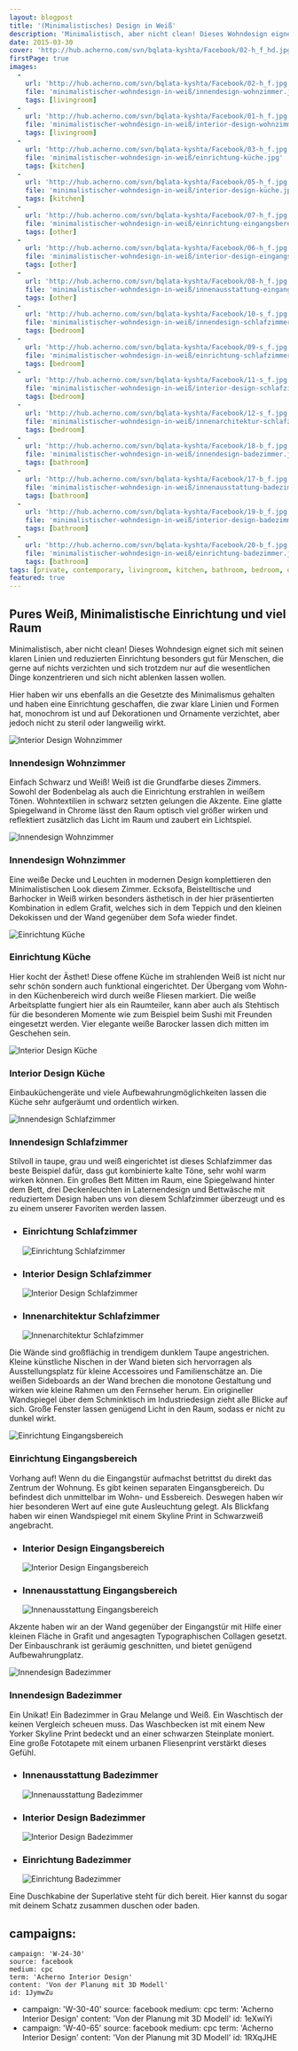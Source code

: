 ```yaml
---
layout: blogpost
title: '(Minimalistisches) Design in Weiß'
description: 'Minimalistisch, aber nicht clean! Dieses Wohndesign eignet sich mit seinen klaren Linien und reduzierten Einrichtung besonders gut für Menschen, die gerne auf nichts verzichten und sich trotzdem nur auf die wesentlichen Dinge konzentrieren und sich nicht ablenken lassen wollen. '
date: 2015-03-30
cover: 'http://hub.acherno.com/svn/bqlata-kyshta/Facebook/02-h_f_hd.jpg'
firstPage: true
images:
  -
    url: 'http://hub.acherno.com/svn/bqlata-kyshta/Facebook/02-h_f.jpg'
    file: 'minimalistischer-wohndesign-in-weiß/innendesign-wohnzimmer.jpg'
    tags: [livingroom]
  -
    url: 'http://hub.acherno.com/svn/bqlata-kyshta/Facebook/01-h_f.jpg'
    file: 'minimalistischer-wohndesign-in-weiß/interior-design-wohnzimmer.jpg'
    tags: [livingroom]
  -
    url: 'http://hub.acherno.com/svn/bqlata-kyshta/Facebook/03-h_f.jpg'
    file: 'minimalistischer-wohndesign-in-weiß/einrichtung-küche.jpg'
    tags: [kitchen]
  -
    url: 'http://hub.acherno.com/svn/bqlata-kyshta/Facebook/05-h_f.jpg'
    file: 'minimalistischer-wohndesign-in-weiß/interior-design-küche.jpg'
    tags: [kitchen]
  -
    url: 'http://hub.acherno.com/svn/bqlata-kyshta/Facebook/07-h_f.jpg'
    file: 'minimalistischer-wohndesign-in-weiß/einrichtung-eingangsbereich.jpg'
    tags: [other]
  -
    url: 'http://hub.acherno.com/svn/bqlata-kyshta/Facebook/06-h_f.jpg'
    file: 'minimalistischer-wohndesign-in-weiß/interior-design-eingangsbereich.jpg'
    tags: [other]
  -
    url: 'http://hub.acherno.com/svn/bqlata-kyshta/Facebook/08-h_f.jpg'
    file: 'minimalistischer-wohndesign-in-weiß/innenausstattung-eingangsbereich.jpg'
    tags: [other]
  -
    url: 'http://hub.acherno.com/svn/bqlata-kyshta/Facebook/10-s_f.jpg'
    file: 'minimalistischer-wohndesign-in-weiß/innendesign-schlafzimmer.jpg'
    tags: [bedroom]
  -
    url: 'http://hub.acherno.com/svn/bqlata-kyshta/Facebook/09-s_f.jpg'
    file: 'minimalistischer-wohndesign-in-weiß/einrichtung-schlafzimmer.jpg'
    tags: [bedroom]
  -
    url: 'http://hub.acherno.com/svn/bqlata-kyshta/Facebook/11-s_f.jpg'
    file: 'minimalistischer-wohndesign-in-weiß/interior-design-schlafzimmer.jpg'
    tags: [bedroom]
  -
    url: 'http://hub.acherno.com/svn/bqlata-kyshta/Facebook/12-s_f.jpg'
    file: 'minimalistischer-wohndesign-in-weiß/innenarchitektur-schlafzimmer.jpg'
    tags: [bedroom]
  -
    url: 'http://hub.acherno.com/svn/bqlata-kyshta/Facebook/18-b_f.jpg'
    file: 'minimalistischer-wohndesign-in-weiß/innendesign-badezimmer.jpg'
    tags: [bathroom]
  -
    url: 'http://hub.acherno.com/svn/bqlata-kyshta/Facebook/17-b_f.jpg'
    file: 'minimalistischer-wohndesign-in-weiß/innenausstattung-badezimmer.jpg'
    tags: [bathroom]
  -
    url: 'http://hub.acherno.com/svn/bqlata-kyshta/Facebook/19-b_f.jpg'
    file: 'minimalistischer-wohndesign-in-weiß/interior-design-badezimmer.jpg'
    tags: [bathroom]
  -
    url: 'http://hub.acherno.com/svn/bqlata-kyshta/Facebook/20-b_f.jpg'
    file: 'minimalistischer-wohndesign-in-weiß/einrichtung-badezimmer.jpg'
    tags: [bathroom]
tags: [private, contemporary, livingroom, kitchen, bathroom, bedroom, other]
featured: true
---
```

## Pures Weiß, **Minimalistische Einrichtung und viel Raum** 
Minimalistisch, aber nicht clean! Dieses Wohndesign eignet sich mit seinen klaren Linien und reduzierten Einrichtung besonders gut für Menschen, die gerne auf nichts verzichten und sich trotzdem nur auf die wesentlichen Dinge konzentrieren und sich nicht ablenken lassen wollen.  

Hier haben wir uns ebenfalls an die Gesetzte des Minimalismus gehalten und haben eine Einrichtung geschaffen, die zwar klare Linien und Formen hat, monochrom ist und auf Dekorationen und Ornamente verzichtet, aber jedoch nicht zu steril oder langweilig wirkt. 

![Interior Design Wohnzimmer](minimalistischer-wohndesign-in-weiß/interior-design-wohnzimmer.jpg)
### Innendesign **Wohnzimmer**

Einfach Schwarz und Weiß! Weiß ist die Grundfarbe dieses Zimmers. Sowohl der Bodenbelag als auch die Einrichtung erstrahlen in weißem Tönen. Wohntextilien in schwarz setzten gelungen die Akzente.  Eine glatte Spiegelwand in Chrome
lässt den Raum optisch viel größer wirken und reflektiert zusätzlich das Licht im Raum und zaubert ein Lichtspiel.

![Innendesign Wohnzimmer](minimalistischer-wohndesign-in-weiß/innendesign-wohnzimmer.jpg)
### Innendesign **Wohnzimmer**

Eine weiße Decke und Leuchten in modernen Design komplettieren den Minimalistischen Look diesem Zimmer. Ecksofa, Beistelltische und Barhocker in Weiß wirken besonders ästhetisch in der hier präsentierten Kombination in edlem Grafit, welches sich in dem Teppich und den kleinen Dekokissen und   der Wand gegenüber dem Sofa wieder findet. 

![Einrichtung Küche](minimalistischer-wohndesign-in-weiß/einrichtung-küche.jpg)
### Einrichtung **Küche**

Hier kocht der Ästhet! Diese offene Küche im strahlenden Weiß ist nicht nur sehr schön sondern auch funktional eingerichtet.  Der Übergang vom Wohn- in den Küchenbereich wird durch weiße Fliesen markiert. Die weiße Arbeitsplatte fungiert hier als ein Raumteiler, kann aber auch als Stehtisch für die besonderen Momente wie zum Beispiel beim Sushi mit Freunden eingesetzt werden. Vier elegante weiße Barocker lassen dich mitten im Geschehen sein. 

![Interior Design Küche](minimalistischer-wohndesign-in-weiß/interior-design-küche.jpg)
### Interior Design **Küche**

Einbauküchengeräte und viele Aufbewahrungmöglichkeiten lassen die Küche sehr aufgeräumt und ordentlich wirken. 

![Innendesign Schlafzimmer](minimalistischer-wohndesign-in-weiß/innendesign-schlafzimmer.jpg)
### Innendesign **Schlafzimmer**

Stilvoll in taupe, grau und weiß eingerichtet ist dieses Schlafzimmer das beste Beispiel dafür, dass gut kombinierte kalte Töne, sehr wohl warm wirken können. Ein großes Bett Mitten im Raum, eine Spiegelwand hinter dem Bett, drei Deckenleuchten in Laternendesign und Bettwäsche mit reduziertem Design haben uns von diesem Schlafzimmer überzeugt und es  zu einem unserer Favoriten werden lassen.

-   ### Einrichtung **Schlafzimmer**
    ![Einrichtung Schlafzimmer](minimalistischer-wohndesign-in-weiß/einrichtung-schlafzimmer.jpg)
-   ### Interior Design **Schlafzimmer**
    ![Interior Design Schlafzimmer](minimalistischer-wohndesign-in-weiß/interior-design-schlafzimmer.jpg)
-   ### Innenarchitektur **Schlafzimmer**
    ![Innenarchitektur Schlafzimmer](minimalistischer-wohndesign-in-weiß/innenarchitektur-schlafzimmer.jpg)    
 
Die Wände sind großflächig in trendigem dunklem Taupe angestrichen.  Kleine künstliche Nischen in der Wand bieten sich hervorragen als Ausstellungsplatz für kleine Accessoires und Familienschätze an.  Die weißen Sideboards an der Wand brechen die monotone Gestaltung und wirken  wie kleine Rahmen um den Fernseher herum. Ein origineller Wandspiegel über dem Schminktisch im Industriedesign zieht alle Blicke auf sich. Große Fenster lassen genügend Licht in den Raum, sodass er nicht zu dunkel wirkt.

![Einrichtung Eingangsbereich](minimalistischer-wohndesign-in-weiß/einrichtung-eingangsbereich.jpg)
### Einrichtung **Eingangsbereich**

Vorhang auf! Wenn du die Eingangstür aufmachst betrittst du direkt das Zentrum der Wohnung. Es gibt keinen separaten Eingansgbereich. Du befindest dich unmittelbar im Wohn- und Essbereich. Deswegen haben wir hier besonderen Wert auf eine gute Ausleuchtung gelegt. Als Blickfang haben wir einen Wandspiegel mit einem Skyline Print in Schwarzweiß angebracht. 

-   ### Interior Design **Eingangsbereich**
    ![Interior Design Eingangsbereich](minimalistischer-wohndesign-in-weiß/interior-design-eingangsbereich.jpg)
-   ### Innenausstattung **Eingangsbereich**
    ![Innenausstattung Eingangsbereich](minimalistischer-wohndesign-in-weiß/innenausstattung-eingangsbereich.jpg)

Akzente haben wir an der Wand gegenüber der Eingangstür mit Hilfe einer kleinen Fläche in Grafit und angesagten Typographischen Collagen gesetzt.  Der Einbauschrank ist geräumig geschnitten, und bietet genügend Aufbewahrungplatz.

![Innendesign Badezimmer](minimalistischer-wohndesign-in-weiß/innendesign-badezimmer.jpg)
### Innendesign **Badezimmer**

Ein Unikat! Ein Badezimmer in Grau Melange und Weiß. Ein Waschtisch der keinen Vergleich scheuen muss. Das Waschbecken ist mit einem New Yorker Skyline Print bedeckt und an einer schwarzen Steinplate moniert. Eine große Fototapete mit einem urbanen Fliesenprint verstärkt dieses Gefühl.  

-   ### Innenausstattung **Badezimmer**
    ![Innenausstattung Badezimmer](minimalistischer-wohndesign-in-weiß/innenausstattung-badezimmer.jpg)
-   ### Interior Design **Badezimmer**
    ![Interior Design Badezimmer](minimalistischer-wohndesign-in-weiß/interior-design-badezimmer.jpg)
-   ### Einrichtung **Badezimmer**
    ![Einrichtung Badezimmer](minimalistischer-wohndesign-in-weiß/einrichtung-badezimmer.jpg)

Eine Duschkabine der Superlative steht für dich bereit. Hier kannst du sogar mit deinem Schatz zusammen duschen oder baden.

campaigns:
  -
    campaign: 'W-24-30' 
    source: facebook
    medium: cpc
    term: 'Acherno Interior Design'
    content: 'Von der Planung mit 3D Modell'
    id: 1JymwZu
  -
    campaign: 'W-30-40' 
    source: facebook
    medium: cpc
    term: 'Acherno Interior Design'
    content: 'Von der Planung mit 3D Modell'
    id: 1eXwiYi
  -
    campaign: 'W-40-65' 
    source: facebook
    medium: cpc
    term: 'Acherno Interior Design'
    content: 'Von der Planung mit 3D Modell'
    id: 1RXqJHE
